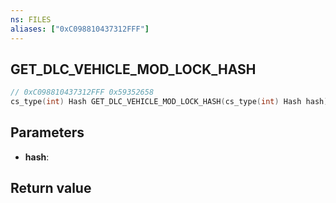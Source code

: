 ```yaml
---
ns: FILES
aliases: ["0xC098810437312FFF"]
---
```

## GET_DLC_VEHICLE_MOD_LOCK_HASH

```c
// 0xC098810437312FFF 0x59352658
cs_type(int) Hash GET_DLC_VEHICLE_MOD_LOCK_HASH(cs_type(int) Hash hash);
```

## Parameters
* **hash**: 

## Return value
